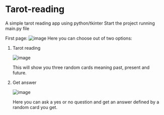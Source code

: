 # Tarot-reading
A simple tarot reading app using python/tkinter
Start the project running main.py file

First page:
![image](https://github.com/a42b/Tarot-reading/assets/114471854/65570767-01e6-4404-a3fb-08707aeb1a35)
Here you can choose out of two options:
1. Tarot reading
   
   ![image](https://github.com/a42b/Tarot-reading/assets/114471854/6f6493db-055d-417f-acd9-30de4c7374ad)
   
   This will show you three random cards meaning past, present and future.
2. Get answer
   
   ![image](https://github.com/a42b/Tarot-reading/assets/114471854/86530765-9974-4bc0-8728-6667fb46ab52)
   
   Here you can ask a yes or no question and get an answer defined by a random card you get.
